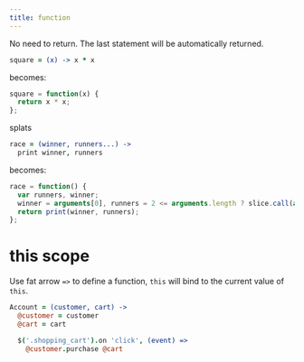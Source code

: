 ```yaml
---
title: function
---
```


No need to return. The last statement will be automatically returned.

```coffee
square = (x) -> x * x
```

becomes:

```js
square = function(x) {
  return x * x;
};
```

splats

```coffee
race = (winner, runners...) ->
  print winner, runners
```

becomes:

```js
race = function() {
  var runners, winner;
  winner = arguments[0], runners = 2 <= arguments.length ? slice.call(arguments, 1) : [];
  return print(winner, runners);
};
```

this scope
==========

Use fat arrow `=>` to define a function,
`this` will bind to the current value of `this`.

```coffee
Account = (customer, cart) ->
  @customer = customer
  @cart = cart

  $('.shopping_cart').on 'click', (event) =>
    @customer.purchase @cart
```
